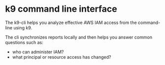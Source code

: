 # k9 command line interface
The k9-cli helps you analyze effective AWS IAM access from the command-line using k9.

The cli synchronizes reports locally and then helps you answer common questions such as:
                                                
* who can administer IAM?
* what principal or resource access has changed?


